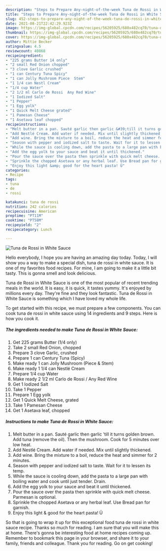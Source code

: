 ```yaml
---
description: "Steps to Prepare Any-night-of-the-week Tuna de Rossi in White Sauce"
title: "Steps to Prepare Any-night-of-the-week Tuna de Rossi in White Sauce"
slug: 452-steps-to-prepare-any-night-of-the-week-tuna-de-rossi-in-white-sauce
date: 2021-08-21T22:42:29.923Z
image: https://img-global.cpcdn.com/recipes/56205925/680x482cq70/tuna-de-rossi-in-white-sauce-recipe-main-photo.jpg
thumbnail: https://img-global.cpcdn.com/recipes/56205925/680x482cq70/tuna-de-rossi-in-white-sauce-recipe-main-photo.jpg
cover: https://img-global.cpcdn.com/recipes/56205925/680x482cq70/tuna-de-rossi-in-white-sauce-recipe-main-photo.jpg
author: Mittie Becker
ratingvalue: 4.5
reviewcount: 40868
recipeingredient:
- "225 grams Butter 14 only"
- "2 small Red Onion chopped"
- "3 clove Garlic crushed"
- "1 can Century Tuna Spicy"
- "1 can Jolly Mushroom Piece  Stem"
- "1 1/4 can Nestl Cream"
- "1/4 cup Water"
- "2 1/2 ml Carlo de Rossi  Any Red Wine"
- "1 Iodized Salt"
- "1 Pepper"
- "1 Egg yolk"
- "1 Quick Melt Cheese grated"
- "1 Pamesan Cheese"
- "1 Asetava leaf chopped"
recipeinstructions:
- "Melt butter in a pan. Sauté garlic then garlic &#39;till it turns golden brown. Add tuna (remove the oil). Then the mushroom. Cook for 5 minutes over low heat."
- "Add Nestlé Cream. Add water if needed. Mix until slightly thickened."
- "Add wine. Bring the mixture to a boil, reduce the heat and simmer for 2 minutes."
- "Season with pepper and iodized salt to taste. Wait for it to lessen its temp."
- "While the sauce is cooling down, add the pasta to a large pan with boiling water and cook until just tender. Drain."
- "Add the egg yolk to your sauce and beat it until thickened."
- "Pour the sauce over the pasta then sprinkle with quick melt cheese. Parmesan is optional."
- "Sprinkle the chopped Asetava or any herbal leaf. Use Bread pan for garnish."
- "Enjoy this light &amp; good for the heart pasta! Ü"
categories:
- Recipe
tags:
- tuna
- de
- rossi

katakunci: tuna de rossi 
nutrition: 242 calories
recipecuisine: American
preptime: "PT11M"
cooktime: "PT58M"
recipeyield: "2"
recipecategory: Lunch

---
```



![Tuna de Rossi in White Sauce](https://img-global.cpcdn.com/recipes/56205925/680x482cq70/tuna-de-rossi-in-white-sauce-recipe-main-photo.jpg)

Hello everybody, I hope you are having an amazing day today. Today, I will show you a way to make a special dish, tuna de rossi in white sauce. It is one of my favorites food recipes. For mine, I am going to make it a little bit tasty. This is gonna smell and look delicious.



Tuna de Rossi in White Sauce is one of the most popular of recent trending meals in the world. It is easy, it is quick, it tastes yummy. It's enjoyed by millions every day. They're fine and they look fantastic. Tuna de Rossi in White Sauce is something which I have loved my whole life.


To get started with this recipe, we must prepare a few components. You can cook tuna de rossi in white sauce using 14 ingredients and 9 steps. Here is how you cook it.

<!--inarticleads1-->

##### The ingredients needed to make Tuna de Rossi in White Sauce:

1. Get 225 grams Butter (1/4 only)
1. Take 2 small Red Onion, chopped
1. Prepare 3 clove Garlic, crushed
1. Prepare 1 can Century Tuna (Spicy)
1. Make ready 1 can Jolly Mushroom (Piece &amp; Stem)
1. Make ready 1 1/4 can Nestlé Cream
1. Prepare 1/4 cup Water
1. Make ready 2 1/2 ml Carlo de Rossi / Any Red Wine
1. Get 1 Iodized Salt
1. Take 1 Pepper
1. Prepare 1 Egg yolk
1. Get 1 Quick Melt Cheese, grated
1. Take 1 Pamesan Cheese
1. Get 1 Asetava leaf, chopped




<!--inarticleads2-->

##### Instructions to make Tuna de Rossi in White Sauce:

1. Melt butter in a pan. Sauté garlic then garlic &#39;till it turns golden brown. Add tuna (remove the oil). Then the mushroom. Cook for 5 minutes over low heat.
1. Add Nestlé Cream. Add water if needed. Mix until slightly thickened.
1. Add wine. Bring the mixture to a boil, reduce the heat and simmer for 2 minutes.
1. Season with pepper and iodized salt to taste. Wait for it to lessen its temp.
1. While the sauce is cooling down, add the pasta to a large pan with boiling water and cook until just tender. Drain.
1. Add the egg yolk to your sauce and beat it until thickened.
1. Pour the sauce over the pasta then sprinkle with quick melt cheese. Parmesan is optional.
1. Sprinkle the chopped Asetava or any herbal leaf. Use Bread pan for garnish.
1. Enjoy this light &amp; good for the heart pasta! Ü




So that is going to wrap it up for this exceptional food tuna de rossi in white sauce recipe. Thanks so much for reading. I am sure that you will make this at home. There's gonna be interesting food at home recipes coming up. Remember to bookmark this page in your browser, and share it to your family, friends and colleague. Thank you for reading. Go on get cooking!
